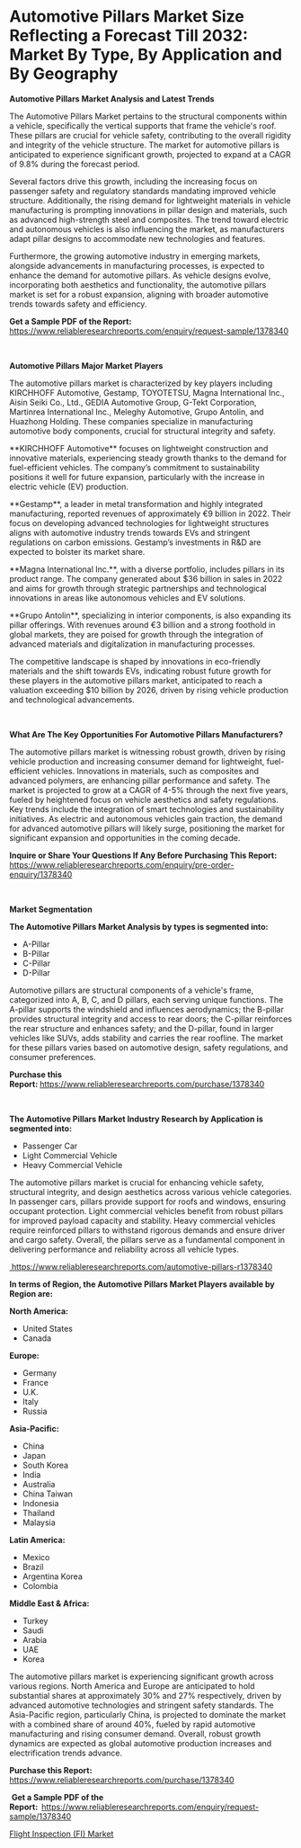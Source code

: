 <p><h1>Automotive Pillars Market Size Reflecting a Forecast Till 2032: Market By Type, By Application and By Geography</h1></p><p><strong>Automotive Pillars Market Analysis and Latest Trends</strong></p>
<p><p>The Automotive Pillars Market pertains to the structural components within a vehicle, specifically the vertical supports that frame the vehicle's roof. These pillars are crucial for vehicle safety, contributing to the overall rigidity and integrity of the vehicle structure. The market for automotive pillars is anticipated to experience significant growth, projected to expand at a CAGR of 9.8% during the forecast period. </p><p>Several factors drive this growth, including the increasing focus on passenger safety and regulatory standards mandating improved vehicle structure. Additionally, the rising demand for lightweight materials in vehicle manufacturing is prompting innovations in pillar design and materials, such as advanced high-strength steel and composites. The trend toward electric and autonomous vehicles is also influencing the market, as manufacturers adapt pillar designs to accommodate new technologies and features. </p><p>Furthermore, the growing automotive industry in emerging markets, alongside advancements in manufacturing processes, is expected to enhance the demand for automotive pillars. As vehicle designs evolve, incorporating both aesthetics and functionality, the automotive pillars market is set for a robust expansion, aligning with broader automotive trends towards safety and efficiency.</p></p>
<p><strong>Get a Sample PDF of the Report:&nbsp;</strong> <a href="https://www.reliableresearchreports.com/enquiry/request-sample/1378340?utm_campaign=3253&utm_medium=2&utm_source=Github&utm_content=ia&utm_term=30032025&utm_id=automotive-pillars">https://www.reliableresearchreports.com/enquiry/request-sample/1378340</a></p>
<p>&nbsp;</p>
<p><strong>Automotive Pillars Major Market Players</strong></p>
<p><p>The automotive pillars market is characterized by key players including KIRCHHOFF Automotive, Gestamp, TOYOTETSU, Magna International Inc., Aisin Seiki Co., Ltd., GEDIA Automotive Group, G-Tekt Corporation, Martinrea International Inc., Meleghy Automotive, Grupo Antolin, and Huazhong Holding. These companies specialize in manufacturing automotive body components, crucial for structural integrity and safety.</p><p>**KIRCHHOFF Automotive** focuses on lightweight construction and innovative materials, experiencing steady growth thanks to the demand for fuel-efficient vehicles. The company’s commitment to sustainability positions it well for future expansion, particularly with the increase in electric vehicle (EV) production.</p><p>**Gestamp**, a leader in metal transformation and highly integrated manufacturing, reported revenues of approximately €9 billion in 2022. Their focus on developing advanced technologies for lightweight structures aligns with automotive industry trends towards EVs and stringent regulations on carbon emissions. Gestamp’s investments in R&D are expected to bolster its market share.</p><p>**Magna International Inc.**, with a diverse portfolio, includes pillars in its product range. The company generated about $36 billion in sales in 2022 and aims for growth through strategic partnerships and technological innovations in areas like autonomous vehicles and EV solutions.</p><p>**Grupo Antolin**, specializing in interior components, is also expanding its pillar offerings. With revenues around €3 billion and a strong foothold in global markets, they are poised for growth through the integration of advanced materials and digitalization in manufacturing processes.</p><p>The competitive landscape is shaped by innovations in eco-friendly materials and the shift towards EVs, indicating robust future growth for these players in the automotive pillars market, anticipated to reach a valuation exceeding $10 billion by 2026, driven by rising vehicle production and technological advancements.</p></p>
<p>&nbsp;</p>
<p><strong>What Are The Key Opportunities For Automotive Pillars Manufacturers?</strong></p>
<p><p>The automotive pillars market is witnessing robust growth, driven by rising vehicle production and increasing consumer demand for lightweight, fuel-efficient vehicles. Innovations in materials, such as composites and advanced polymers, are enhancing pillar performance and safety. The market is projected to grow at a CAGR of 4-5% through the next five years, fueled by heightened focus on vehicle aesthetics and safety regulations. Key trends include the integration of smart technologies and sustainability initiatives. As electric and autonomous vehicles gain traction, the demand for advanced automotive pillars will likely surge, positioning the market for significant expansion and opportunities in the coming decade.</p></p>
<p><strong>Inquire or Share Your Questions If Any Before Purchasing This Report:</strong> <a href="https://www.reliableresearchreports.com/enquiry/pre-order-enquiry/1378340?utm_campaign=3253&utm_medium=2&utm_source=Github&utm_content=ia&utm_term=30032025&utm_id=automotive-pillars">https://www.reliableresearchreports.com/enquiry/pre-order-enquiry/1378340</a></p>
<p>&nbsp;</p>
<p><strong>Market Segmentation</strong></p>
<p><strong>The Automotive Pillars Market Analysis by types is segmented into:</strong></p>
<p><ul><li>A-Pillar</li><li>B-Pillar</li><li>C-Pillar</li><li>D-Pillar</li></ul></p>
<p><p>Automotive pillars are structural components of a vehicle's frame, categorized into A, B, C, and D pillars, each serving unique functions. The A-pillar supports the windshield and influences aerodynamics; the B-pillar provides structural integrity and access to rear doors; the C-pillar reinforces the rear structure and enhances safety; and the D-pillar, found in larger vehicles like SUVs, adds stability and carries the rear roofline. The market for these pillars varies based on automotive design, safety regulations, and consumer preferences.</p></p>
<p><strong>Purchase this Report:&nbsp;</strong><a href="https://www.reliableresearchreports.com/purchase/1378340?utm_campaign=3253&utm_medium=2&utm_source=Github&utm_content=ia&utm_term=30032025&utm_id=automotive-pillars">https://www.reliableresearchreports.com/purchase/1378340</a></p>
<p>&nbsp;</p>
<p><strong>The Automotive Pillars Market Industry Research by Application is segmented into:</strong></p>
<p><ul><li>Passenger Car</li><li>Light Commercial Vehicle</li><li>Heavy Commercial Vehicle</li></ul></p>
<p><p>The automotive pillars market is crucial for enhancing vehicle safety, structural integrity, and design aesthetics across various vehicle categories. In passenger cars, pillars provide support for roofs and windows, ensuring occupant protection. Light commercial vehicles benefit from robust pillars for improved payload capacity and stability. Heavy commercial vehicles require reinforced pillars to withstand rigorous demands and ensure driver and cargo safety. Overall, the pillars serve as a fundamental component in delivering performance and reliability across all vehicle types.</p></p>
<p><a href="https://www.reliableresearchreports.com/automotive-pillars-r1378340?utm_campaign=3253&utm_medium=2&utm_source=Github&utm_content=ia&utm_term=30032025&utm_id=automotive-pillars">&nbsp;https://www.reliableresearchreports.com/automotive-pillars-r1378340</a></p>
<p><strong>In terms of Region, the Automotive Pillars Market Players available by Region are:</strong></p>
<p>
    <p> <strong> North America: </strong>
        <ul>
            <li>United States</li>
            <li>Canada</li>
        </ul>
        </p> 
    <p> <strong> Europe: </strong>
        <ul>
            <li>Germany</li>
            <li>France</li>
            <li>U.K.</li>
            <li>Italy</li>
            <li>Russia</li>
        </ul>
        </p> 
    <p> <strong> Asia-Pacific: </strong>
        <ul>
            <li>China</li>
            <li>Japan</li>
            <li>South Korea</li>
            <li>India</li>
            <li>Australia</li>
            <li>China Taiwan</li>
            <li>Indonesia</li>
            <li>Thailand</li>
            <li>Malaysia</li>
        </ul>
        </p> 
    <p> <strong> Latin America: </strong>
        <ul>
            <li>Mexico</li>
            <li>Brazil</li>
            <li>Argentina Korea</li>
            <li>Colombia</li>
        </ul>
        </p> 
    <p> <strong> Middle East & Africa: </strong>
        <ul>
            <li>Turkey</li>
            <li>Saudi</li>
            <li>Arabia</li>
            <li>UAE</li>
            <li>Korea</li>
        </ul>
    </p>
    </p>
<p><p>The automotive pillars market is experiencing significant growth across various regions. North America and Europe are anticipated to hold substantial shares at approximately 30% and 27% respectively, driven by advanced automotive technologies and stringent safety standards. The Asia-Pacific region, particularly China, is projected to dominate the market with a combined share of around 40%, fueled by rapid automotive manufacturing and rising consumer demand. Overall, robust growth dynamics are expected as global automotive production increases and electrification trends advance.</p></p>
<p><strong>Purchase this Report: </strong><a href="https://www.reliableresearchreports.com/purchase/1378340?utm_campaign=3253&utm_medium=2&utm_source=Github&utm_content=ia&utm_term=30032025&utm_id=automotive-pillars">https://www.reliableresearchreports.com/purchase/1378340</a></p>
<p>&nbsp;<strong>Get a Sample PDF of the Report:&nbsp;&nbsp;</strong><a href="https://www.reliableresearchreports.com/enquiry/request-sample/1378340?utm_campaign=3253&utm_medium=2&utm_source=Github&utm_content=ia&utm_term=30032025&utm_id=automotive-pillars">https://www.reliableresearchreports.com/enquiry/request-sample/1378340</a></p>
<p><strong></strong></p>
<p><p><a href="https://github.com/herakterroem/Market-Research-Report-List-1/blob/main/flight-inspection-fi-market.md?utm_campaign=3253&utm_medium=2&utm_source=Github&utm_content=ia&utm_term=30032025&utm_id=automotive-pillars">Flight Inspection (FI) Market</a></p></p>